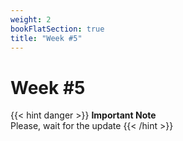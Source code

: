 ```yaml
---
weight: 2
bookFlatSection: true
title: "Week #5"
---
```


# **Week #5**

{{< hint danger >}}
**Important Note**  
Please, wait for the update
{{< /hint >}}
